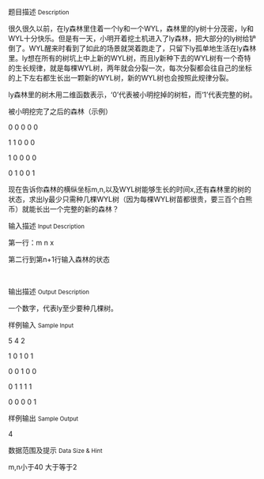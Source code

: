 <div class="panel panel-default">
<div class="area-title">
<span>
题目描述
<small>Description</small>
</span></div>
<div class="panel-body">

<p>很久很久以前，在ly森林里住着一个ly和一个WYL，森林里的ly树十分茂密，ly和WYL十分快乐。但是有一天，小明开着挖土机进入了ly森林，把大部分的ly树给铲倒了。WYL醒来时看到了如此的场景就哭着跑走了，只留下ly孤单地生活在ly森林里。ly想在所有的树坑上中上新的WYL树，而且ly新种下去的WYL树有一个奇特的生长规律，就是每棵WYL树，两年就会分裂一次，每次分裂都会往自己的坐标的上下左右都生长出一颗新的WYL树，新的WYL树也会按照此规律分裂。</p><p>ly森林里的树木用二维函数表示，‘0’代表被小明挖掉的树桩，而‘1’代表完整的树。</p><p>被小明挖完了之后的森林（示例）</p><p>0 0 0 0 0</p><p>1 1 0 0 0</p><p>1 0 0 0 0</p><p>0 1 0 0 1</p><p>现在告诉你森林的横纵坐标m,n,以及WYL树能够生长的时间x,还有森林里的树的状态，求出ly最少只需种几棵WYL树（因为每棵WYL树苗都很贵，要三百个白熊币）就能长出一个完整的新的森林？</p>

</div>
</div>

<div class="panel panel-default">
<div class="area-title">
<span>
输入描述
<small>Input Description</small>
</span></div>
<div class="panel-body">
<p>第一行：m n x</p><p>第二行到第n+1行输入森林的状态</p><p><br></p>

</div>
</div>
<div  class="panel panel-default">
<div class="area-title">
<span>
输出描述
<small>Output Description</small>
</span></div>
<div class="panel-body">

<p>一个数字，代表ly至少要种几棵树。</p>

</div>
</div>


<div class="panel panel-default">
<div class="area-title">
<span>
样例输入
<small>Sample Input</small>
</span></div>
<div class="panel-body">
<p>5 4 2</p><p>1 0 1 0 1</p><p>0 0 1 0 0</p><p>0 1 1 1 1</p><p>0 0 0 0 1</p>

</div>
</div>

<div class="panel panel-default">
<div class="area-title">
<span>
样例输出
<small>Sample Output</small>
</span></div>
<div class="panel-body">
<p>4</p>

</div>
</div>

<div class="panel panel-default">
<div class="area-title">
<span>
数据范围及提示
<small>Data Size & Hint</small>
</span></div>
<div class="panel-body">
<p>m,n小于40 大于等于2</p>
</div>
</div>